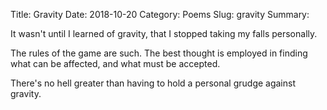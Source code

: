 Title: Gravity
Date: 2018-10-20
Category: Poems
Slug: gravity
Summary: 

<div class="post-poem">
It wasn't until 
I learned of gravity,
that I stopped taking
my falls
personally.

The rules of the game
are such.
The best thought
is employed in finding 
what can be affected,
and
what must be accepted.

There's no hell
greater than 
having to hold
a personal grudge
against gravity.
</div>
